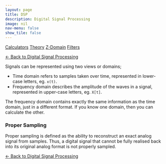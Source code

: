 ```yaml
---
layout: page
title: DSP
description: Digital Signal Processing
image: nil
nav-menu: false
show_tile: false
---
```


<a href="calculators.html" class="button small">Calculators</a>
<a href="theory" class="button small">Theory</a>
<a href="z-domain" class="button small">Z-Domain</a>
<a href="filters" class="button small">Filters</a>

<a href="/digital-signal-processing">&#x2190; Back to Digital Signal Processing</a>

Signals can be represented using two views or domains;

* Time domain refers to samples taken over time, represented in lower-case letters, eg. `x(t)`.
* Frequency domain describes the amplitude of the waves in a signal, represented in upper-case letters, eg. `X[t]`.

The frequency domain contains exactly the same information as the time domain, just in a different format. If you know one domain, then you can calculate the other.

### Proper Sampling

Proper sampling is defined as the ability to reconstruct an exact analog signal from samples. Thus, a digital signal that cannot be fully realised back into its original analog format is not properly sampled.

<a href="/digital-signal-processing">&#x2190; Back to Digital Signal Processing</a>
